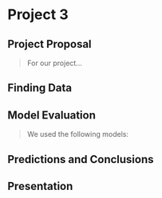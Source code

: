 # Project 3


## Project Proposal

> For our project...

## Finding Data

## Model Evaluation

 > We used the following models:


## Predictions and Conclusions


## Presentation
